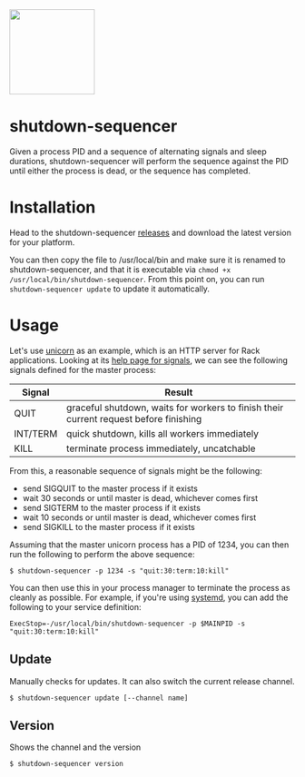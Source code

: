 <img src="http://cdn2-cloud66-com.s3.amazonaws.com/images/oss-sponsorship.png" width=150/>

# shutdown-sequencer
Given a process PID and a sequence of alternating signals and sleep durations, shutdown-sequencer will perform the sequence against the PID until either the process is dead, or the sequence has completed.

# Installation
Head to the shutdown-sequencer [releases](https://github.com/cloud66/shutdown-sequencer/releases/latest) and download the latest version for your platform.

You can then copy the file to /usr/local/bin and make sure it is renamed to shutdown-sequencer, and that it is executable via `chmod +x /usr/local/bin/shutdown-sequencer`. From this point on, you can run `shutdown-sequencer update` to update it automatically.

# Usage
Let's use [unicorn](https://github.com/defunkt/unicorn) as an example, which is an HTTP server for Rack applications. Looking at its [help page for signals](https://github.com/defunkt/unicorn/blob/master/SIGNALS), we can see the following signals defined for the master process:

Signal | Result
--- | ---
QUIT | graceful shutdown, waits for workers to finish their current request before finishing
INT/TERM | quick shutdown, kills all workers immediately
KILL | terminate process immediately, uncatchable

From this, a reasonable sequence of signals might be the following:
- send SIGQUIT to the master process if it exists
- wait 30 seconds or until master is dead, whichever comes first
- send SIGTERM to the master process if it exists
- wait 10 seconds or until master is dead, whichever comes first
- send SIGKILL to the master process if it exists

Assuming that the master unicorn process has a PID of 1234, you can then run the following to perform the above sequence:
```
$ shutdown-sequencer -p 1234 -s "quit:30:term:10:kill"
```

You can then use this in your process manager to terminate the process as cleanly as possible. For example, if you're using [systemd](https://www.freedesktop.org/wiki/Software/systemd/), you can add the following to your service definition:
```
ExecStop=-/usr/local/bin/shutdown-sequencer -p $MAINPID -s "quit:30:term:10:kill"
```

## Update
Manually checks for updates. It can also switch the current release channel.
```
$ shutdown-sequencer update [--channel name]
```

## Version
Shows the channel and the version
```
$ shutdown-sequencer version
```
